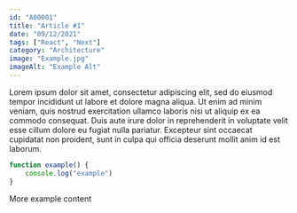 ```yaml
---
id: "A00001"
title: "Article #1"
date: "09/12/2021"
tags: ["React", "Next"]
category: "Architecture"
image: "Example.jpg"
imageAlt: "Example Alt"
---
```

Lorem ipsum dolor sit amet, consectetur adipiscing elit, sed do eiusmod tempor incididunt ut labore et dolore magna aliqua. Ut enim ad minim veniam, quis nostrud exercitation ullamco laboris nisi ut aliquip ex ea commodo consequat. Duis aute irure dolor in reprehenderit in voluptate velit esse cillum dolore eu fugiat nulla pariatur. Excepteur sint occaecat cupidatat non proident, sunt in culpa qui officia deserunt mollit anim id est laborum.
``` js
function example() {
    console.log("example")
}
```
More example content